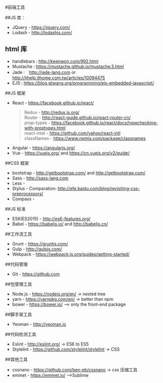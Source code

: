 #前端工具

##JS 库：
* JQuery - https://jquery.com/
* Lodash - http://lodashjs.com/

## html 库
 * handlebars : http://keenwon.com/992.html
 * Mustache : https://mustache.github.io/mustache.5.html
 * Jade :　http://jade-lang.com or http://ithelp.ithome.com.tw/articles/10094475
 * EJS : https://blog.gtwang.org/programming/ejs-embedded-javascript/


##JS 框架
* React - https://facebook.github.io/react/     
  > Redux - http://redux.js.org/    
  > Router - http://react-guide.github.io/react-router-cn/    
  > prop-types - https://facebook.github.io/react/docs/typechecking-with-proptypes.html    
  > react-intel - https://github.com/yahoo/react-intl   
  > classNames - https://www.npmjs.com/package/classnames    
* Angular - https://angularjs.org/
* Vue - https://vuejs.org/ and https://cn.vuejs.org/v2/guide/

##CSS 框架
* bootstrap - http://getbootstrap.com/ and http://getbootstrap.com/
* Sass - http://sass-lang.com
* Less - 
* Stylus - 
Comparation: http://efe.baidu.com/blog/revisiting-css-preprocessors/
* Compass - 

##JS 标准
* ES6(ES2015) - http://es6-features.org/
* Babel - https://babeljs.io/ and http://babeljs.cn/

##工作流工具
* Grunt - https://gruntjs.com/
* Gulp - http://gulpjs.com/
* Webpack - https://webpack.js.org/guides/getting-started/

##代码管理
* Git - https://github.com

##包管理工具
* Node.js - https://nodejs.org/en/ -> nested tree
* yarn - https://yarnpkg.com/en/ -> better than npm
* bower - https://bower.io/ --> only the front-end package

##脚手架工具
* Yeoman - http://yeoman.io

##代码检测工具
* Eslint - http://eslint.org/ -> ES6 to ES5
* Stylelint - https://github.com/stylelint/stylelint -> CSS

##其他工具
* cssnano - https://github.com/ben-eb/cssnano -> css 压缩工具
* emmet - https://emmet.io/ -->Sublime
